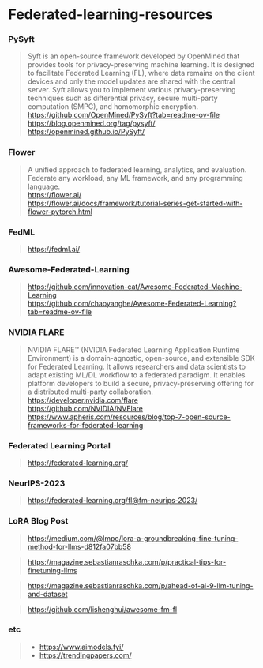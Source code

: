 # Federated-learning-resources

### PySyft
> Syft is an open-source framework developed by OpenMined that provides tools for privacy-preserving machine learning. It is designed to facilitate Federated Learning (FL), where data remains on the client devices and only the model updates are shared with the central server. Syft allows you to implement various privacy-preserving techniques such as differential privacy, secure multi-party computation (SMPC), and homomorphic encryption. <br/> 
> https://github.com/OpenMined/PySyft?tab=readme-ov-file <br/> 
> https://blog.openmined.org/tag/pysyft/ <br/> 
> https://openmined.github.io/PySyft/

### Flower
> A unified approach to federated learning, analytics, and evaluation. Federate any workload, any ML framework, and any programming language. <br/> 
> https://flower.ai/ <br/> 
> https://flower.ai/docs/framework/tutorial-series-get-started-with-flower-pytorch.html

### FedML
> https://fedml.ai/ 

### Awesome-Federated-Learning
> https://github.com/innovation-cat/Awesome-Federated-Machine-Learning <br/> 
> https://github.com/chaoyanghe/Awesome-Federated-Learning?tab=readme-ov-file

### NVIDIA FLARE
> NVIDIA FLARE™ (NVIDIA Federated Learning Application Runtime Environment) is a domain-agnostic, open-source, and extensible SDK for Federated Learning. It allows researchers and data scientists to adapt existing ML/DL workflow to a federated paradigm. It enables platform developers to build a secure, privacy-preserving offering for a distributed multi-party collaboration. <br/>
> https://developer.nvidia.com/flare <br/>
> https://github.com/NVIDIA/NVFlare <br/>
> https://www.apheris.com/resources/blog/top-7-open-source-frameworks-for-federated-learning

### Federated Learning Portal
> https://federated-learning.org/

### NeurIPS-2023
> https://federated-learning.org/fl@fm-neurips-2023/


### LoRA Blog Post
> https://medium.com/@lmpo/lora-a-groundbreaking-fine-tuning-method-for-llms-d812fa07bb58

> https://magazine.sebastianraschka.com/p/practical-tips-for-finetuning-llms

> https://magazine.sebastianraschka.com/p/ahead-of-ai-9-llm-tuning-and-dataset

> https://github.com/lishenghui/awesome-fm-fl

### etc
> - https://www.aimodels.fyi/
> - https://trendingpapers.com/ 
